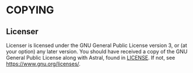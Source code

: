 # COPYING

## Licenser

Licenser is licensed under the GNU General Public License version 3, or (at your option) any later version. You should have received a copy of the GNU General Public License along with Astral, found in [LICENSE](./LICENSE). If not, see [<https://www.gnu.org/licenses/>](https://www.gnu.org/licenses/).
